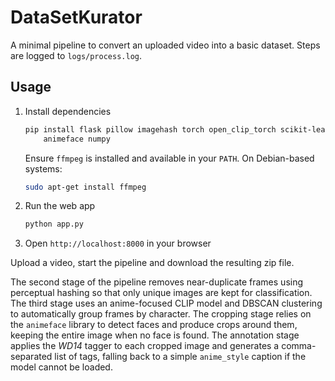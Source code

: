 # DataSetKurator

A minimal pipeline to convert an uploaded video into a basic dataset. Steps are logged to `logs/process.log`.

## Usage

1. Install dependencies
   ```bash
   pip install flask pillow imagehash torch open_clip_torch scikit-learn \
       animeface numpy
   ```
   Ensure `ffmpeg` is installed and available in your `PATH`.
   On Debian-based systems:
   ```bash
   sudo apt-get install ffmpeg
   ```
2. Run the web app
   ```bash
   python app.py
   ```
3. Open `http://localhost:8000` in your browser

Upload a video, start the pipeline and download the resulting zip file.

The second stage of the pipeline removes near-duplicate frames using
perceptual hashing so that only unique images are kept for classification.
The third stage uses an anime-focused CLIP model and DBSCAN clustering to
automatically group frames by character.
The cropping stage relies on the ``animeface`` library to detect faces and
produce crops around them, keeping the entire image when no face is found.
The annotation stage applies the *WD14* tagger to each cropped image and
generates a comma-separated list of tags, falling back to a simple
``anime_style`` caption if the model cannot be loaded.

